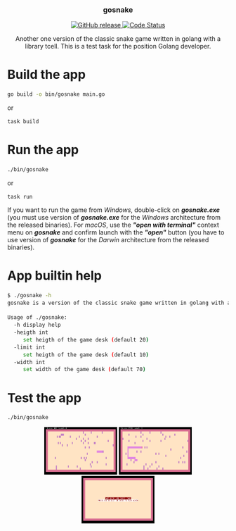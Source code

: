 <p align="center">
  <h3 align="center">gosnake</h3>
  <p align="center">
    <a href="https://github.com/streamdp/gosnake/releases/latest">
      <img alt="GitHub release" src="https://img.shields.io/github/v/release/streamdp/gosnake.svg?logo=github&style=flat-square">
    </a>
    <a href="https://goreportcard.com/report/github.com/streamdp/gosnake">
      <img src="https://goreportcard.com/badge/github.com/streamdp/gosnake" alt="Code Status" />
    </a>
  </p>
</p>
<p align="center">
Another one version of the classic snake game written in golang with a library tcell. This is a test task for the position Golang developer.
</p>

# Build the app

```bash
go build -o bin/gosnake main.go
```

or

```bash
task build
```

# Run the app

```bash
./bin/gosnake
```

or

```
task run
```
If you want to run the game from *Windows*, double-click on __*gosnake.exe*__ (you must use version of __*gosnake.exe*__ for the *Windows* architecture from the released binaries). For *macOS*, use the __*"open with terminal"*__ context menu on __*gosnake*__ and confirm launch with the __*"open"*__ button (you have to use version of __*gosnake*__ for the *Darwin* architecture from the released binaries).

# App builtin help

```bash
$ ./gosnake -h
gosnake is a version of the classic snake game written in golang with a library tcell.

Usage of ./gosnake:
  -h display help
  -heigth int
     set heigth of the game desk (default 20)
  -limit int
     set heigth of the game desk (default 10)
  -width int
     set width of the game desk (default 70)
```

# Test the app

```bash
./bin/gosnake                                                      
```

<p align="center" width="100%">
<img width="33%" src="assets/app_screenshot_2.png">
<img width="33%" src="assets/app_screenshot_3.png">
<img width="33%" src="assets/app_screenshot_4.png">
</p>
